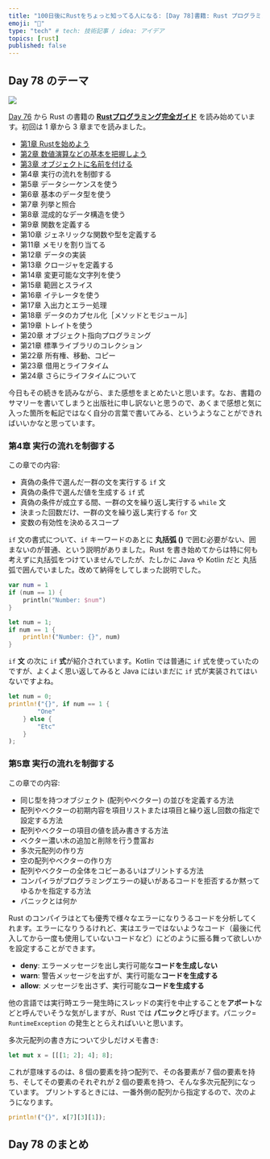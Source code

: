 ```yaml
---
title: "100日後にRustをちょっと知ってる人になる: [Day 78]書籍: Rust プログラミング完全ガイド その2"
emoji: "🦀"
type: "tech" # tech: 技術記事 / idea: アイデア
topics: [rust]
published: false
---
```

## Day 78 のテーマ

![](https://storage.googleapis.com/zenn-user-upload/942b1e806720-20221205.png)

[Day 76](https://zenn.dev/shinyay/articles/hello-rust-day076) から Rust の書籍の **[Rustプログラミング完全ガイド](https://book.impress.co.jp/books/1121101129)** を読み始めています。初回は 1 章から 3 章までを読みました。

- [第1章 Rustを始めよう](https://zenn.dev/shinyay/articles/hello-rust-day076#%E7%AC%AC1%E7%AB%A0-rust%E3%82%92%E5%A7%8B%E3%82%81%E3%82%88%E3%81%86)
- [第2章 数値演算などの基本を把握しよう](https://zenn.dev/shinyay/articles/hello-rust-day076#%E7%AC%AC2%E7%AB%A0-%E6%95%B0%E5%80%A4%E6%BC%94%E7%AE%97%E3%81%AA%E3%81%A9%E3%81%AE%E5%9F%BA%E6%9C%AC%E3%82%92%E6%8A%8A%E6%8F%A1%E3%81%97%E3%82%88%E3%81%86)
- [第3章 オブジェクトに名前を付ける](https://zenn.dev/shinyay/articles/hello-rust-day076#%E7%AC%AC3%E7%AB%A0-%E3%82%AA%E3%83%96%E3%82%B8%E3%82%A7%E3%82%AF%E3%83%88%E3%81%AB%E5%90%8D%E5%89%8D%E3%82%92%E4%BB%98%E3%81%91%E3%82%8B)
- 第4章 実行の流れを制御する
- 第5章 データシーケンスを使う
- 第6章 基本のデータ型を使う
- 第7章 列挙と照合
- 第8章 混成的なデータ構造を使う
- 第9章 関数を定義する
- 第10章 ジェネリックな関数や型を定義する
- 第11章 メモリを割り当てる
- 第12章 データの実装
- 第13章 クロージャを定義する
- 第14章 変更可能な文字列を使う
- 第15章 範囲とスライス
- 第16章 イテレータを使う
- 第17章 入出力とエラー処理
- 第18章 データのカプセル化［メソッドとモジュール］
- 第19章 トレイトを使う
- 第20章 オブジェクト指向プログラミング
- 第21章 標準ライブラリのコレクション
- 第22章 所有権、移動、コピー
- 第23章 借用とライフタイム
- 第24章 さらにライフタイムについて

今日もその続きを読みながら、また感想をまとめたいと思います。なお、書籍のサマリーを書いてしまうと出版社に申し訳ないと思うので、あくまで感想と気に入った箇所を転記ではなく自分の言葉で書いてみる、というようなことができればいいかなと思っています。

### 第4章 実行の流れを制御する

この章での内容:

- 真偽の条件で選んだ一群の文を実行する `if` 文
- 真偽の条件で選んだ値を生成する `if` 式
- 真偽の条件が成立する間、一群の文を繰り返し実行する `while` 文
- 決まった回数だけ、一群の文を繰り返し実行する `for` 文
- 変数の有効性を決めるスコープ

`if` 文の書式について、`if` キーワードのあとに **丸括弧 ()** で囲む必要がない、囲まないのが普通、という説明がありました。Rust を書き始めてからは特に何も考えずに丸括弧をつけていませんでしたが、たしかに Java や Kotlin だと 丸括弧で囲んでいました。改めて納得をしてしまった説明でした。

```kotlin
var num = 1
if (num == 1) {
    println("Number: $num")
}
```

```rust
let num = 1;
if num == 1 {
    println!("Number: {}", num)
}
```

`if` **文** の次に `if` **式**が紹介されています。Kotlin では普通に `if` 式を使っていたのですが、よくよく思い返してみると Java にはいまだに `if` 式が実装されてはいないですよね。

```rust
let num = 0;
println!("{}", if num == 1 {
        "One"
    } else {
        "Etc"
    }
);
```

### 第5章 実行の流れを制御する

この章での内容:

- 同じ型を持つオブジェクト (配列やベクター) の並びを定義する方法
- 配列やベクターの初期内容を項目リストまたは項目と繰り返し回数の指定で設定する方法
- 配列やベクターの項目の値を読み書きする方法
- ベクター濃い木の追加と削除を行う豊富お
- 多次元配列の作り方
- 空の配列やベクターの作り方
- 配列やベクターの全体をコピーあるいはプリントする方法
- コンパイラがプログラミングエラーの疑いがあるコードを拒否するか黙ってゆるかを指定する方法
- パニックとは何か

Rust のコンパイラはとても優秀で様々なエラーになりうるコードを分析してくれます。エラーになりうるけれど、実はエラーではないようなコード（最後に代入してから一度も使用していないコードなど）にどのように振る舞って欲しいかを設定することができます。

- **deny**: エラーメッセージを出し実行可能な**コードを生成しない**
- **warn**: 警告メッセージを出すが、実行可能な**コードを生成する**
- **allow**: メッセージを出さず、実行可能な**コードを生成する**

他の言語では実行時エラー発生時にスレッドの実行を中止することを**アボート**などと呼んでいそうな気がしますが、Rust では **パニック**と呼びます。パニック= `RuntimeException` の発生ととらえればいいと思います。

多次元配列の書き方について少しだけメモ書き:

```rust
let mut x = [[[1; 2]; 4]; 8];
```

これが意味するのは、8 個の要素を持つ配列で、その各要素が 7 個の要素を持ち、そしてその要素のそれぞれが 2 個の要素を持つ、そんな多次元配列になっています。
プリントするときには、一番外側の配列から指定するので、次のようになります。

```rust
println!("{}", x[7][3][1]);
```

## Day 78 のまとめ
